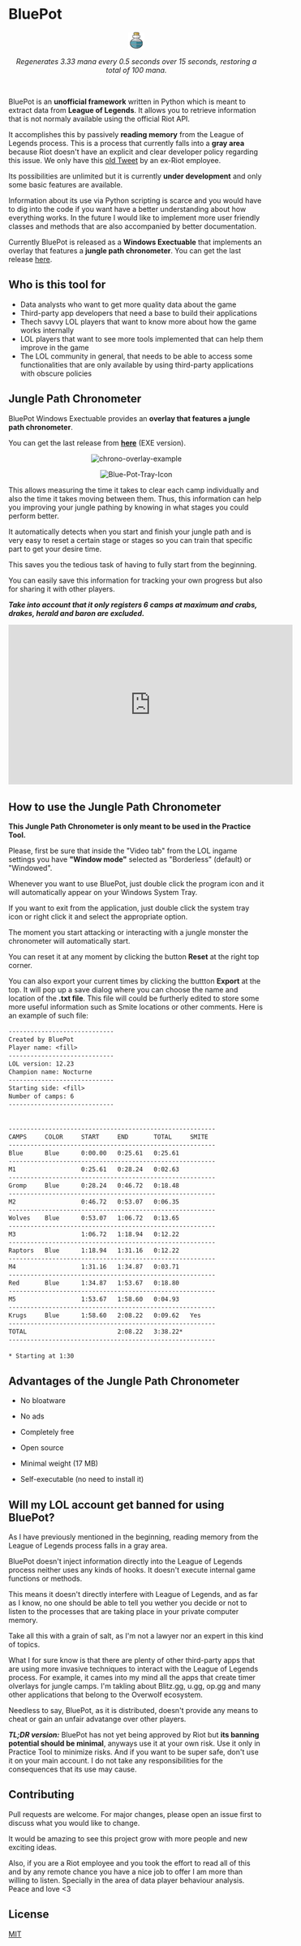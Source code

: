 # BluePot

<p align="center">
<img src="https://raw.githubusercontent.com/j4n7/bluepot/master/src/img/potion.png?raw=true" alt="LOLFF15 Logo" width="32" height="32">
</p>

<p align="center">
<i>Regenerates 3.33 mana every 0.5 seconds over 15 seconds, restoring a total of 100 mana.</i>
</p>
<br>

BluePot is an **unofficial framework** written in Python which is meant to extract data from **League of Legends**. It allows you to retrieve information that is not normaly available using the official Riot API.

It accomplishes this by passively **reading memory** from the League of Legends process. This is a process that currently falls into a **gray area** because Riot doesn't have an explicit and clear developer policy regarding this issue. We only have this [old Tweet](https://twitter.com/gchorba/status/1350180195051794432) by an ex-Riot employee.

Its possibilities are unlimited but it is currently **under development** and only some basic features are available.

Information about its use via Python scripting is scarce and you would have to dig into the code if you want have a better understanding about how everything works. In the future I would like to implement more user friendly classes and methods that are also accompanied by better documentation.

Currently BluePot is released as a **Windows Exectuable** that implements an overlay that features a **jungle path chronometer**. You can get the last release [here](https://github.com/j4n7/bluepot/releases).



## Who is this tool for

- Data analysts who want to get more quality data about the game
- Third-party app developers that need a base to build their applications
- Thech savvy LOL players that want to know more about how the game works internally
- LOL players that want to see more tools implemented that can help them improve in the game
- The LOL community in general, that needs to be able to access some functionalities that are only available by using third-party applications with obscure policies



## Jungle Path Chronometer

BluePot Windows Exectuable provides an **overlay that features a jungle path chronometer**.

You can get the last release from **[here](https://github.com/j4n7/bluepot/releases)** (EXE version).

<p align="center">
<img src="https://i.ibb.co/55pdhWg/chrono-overlay-example.png" alt="chrono-overlay-example" border="0">
</p>

<p align="center">
<img src="https://i.ibb.co/ZzrSs36/Blue-Pot-Tray-Icon.png" alt="Blue-Pot-Tray-Icon" border="0">
</p>

This allows measuring the time it takes to clear each camp individually and also the time it takes moving between them. Thus, this information can help you improving your jungle pathing by knowing in what stages you could perform better.

It automatically detects when you start and finish your jungle path and is very easy to reset a certain stage or stages so you can train that specific part to get your desire time.

This saves you the tedious task of having to fully start from the beginning.

You can easily save this information for tracking your own progress but also for sharing it with other players.

***Take into account that it only registers 6 camps at maximum and crabs, drakes, herald and baron are excluded.***

<p align="center">
<iframe width="560" height="315" src="https://www.youtube.com/embed/7N-pLBgOYVw" title="YouTube video player" frameborder="0" allow="accelerometer; autoplay; clipboard-write; encrypted-media; gyroscope; picture-in-picture" allowfullscreen></iframe>
</p>



## How to use the Jungle Path Chronometer

**This Jungle Path Chronometer is only meant to be used in the Practice Tool.**

Please, first be sure that inside the "Video tab" from the LOL ingame settings you have **"Window mode"** selected as "Borderless" (default) or "Windowed".

Whenever you want to use BluePot, just double click the program icon and it will automatically appear on your Windows System Tray.

If you want to exit from the application, just double click the system tray icon or right click it and select the appropriate option.

The moment you start attacking or interacting with a jungle monster the chronometer will automatically start.

You can reset it at any moment by clicking the button **Reset** at the right top corner.

You can also export your current times by clicking the buttton **Export** at the top. It will pop up a save dialog where you can choose the name and location of the **.txt file**. This file will could be furtherly edited to store some more useful information such as Smite locations or other comments. Here is an example of such file:

```
-----------------------------
Created by BluePot
Player name: <fill>
-----------------------------
LOL version: 12.23
Champion name: Nocturne
-----------------------------
Starting side: <fill>
Number of camps: 6
-----------------------------


---------------------------------------------------------
CAMPS     COLOR     START     END       TOTAL     SMITE  
---------------------------------------------------------
Blue      Blue      0:00.00   0:25.61   0:25.61
---------------------------------------------------------
M1                  0:25.61   0:28.24   0:02.63
---------------------------------------------------------
Gromp     Blue      0:28.24   0:46.72   0:18.48
---------------------------------------------------------
M2                  0:46.72   0:53.07   0:06.35
---------------------------------------------------------
Wolves    Blue      0:53.07   1:06.72   0:13.65
---------------------------------------------------------
M3                  1:06.72   1:18.94   0:12.22
---------------------------------------------------------
Raptors   Blue      1:18.94   1:31.16   0:12.22
---------------------------------------------------------
M4                  1:31.16   1:34.87   0:03.71
---------------------------------------------------------
Red       Blue      1:34.87   1:53.67   0:18.80
---------------------------------------------------------
M5                  1:53.67   1:58.60   0:04.93
---------------------------------------------------------
Krugs     Blue      1:58.60   2:08.22   0:09.62   Yes
---------------------------------------------------------
TOTAL                         2:08.22   3:38.22*
---------------------------------------------------------

* Starting at 1:30
```



## Advantages of the Jungle Path Chronometer

- No bloatware

- No ads

- Completely free

- Open source

- Minimal weight (17 MB)

- Self-executable (no need to install it)



## Will my LOL account get banned for using BluePot?

As I have previously mentioned in the beginning, reading memory from the League of Legends process falls in a gray area.

BluePot doesn't inject information directly into the League of Legends process neither uses any kinds of hooks. It doesn't execute internal game functions or methods. 

This means it doesn't directly interfere with League of Legends, and as far as I know, no one should be able to tell you wether you decide or not to listen to the processes that are taking place in your private computer memory.

Take all this with a grain of salt, as I'm not a lawyer nor an expert in this kind of topics.

What I for sure know is that there are plenty of other third-party apps that are using more invasive techniques to interact with the League of Legends process. For example, it cames into my mind all the apps that create timer olverlays for jungle camps. I'm takling about Blitz.gg, u.gg, op.gg and many other applications that belong to the Overwolf ecosystem.

Needless to say, BluePot, as it is distributed, doesn't provide any means to cheat or gain an unfair advatange over other players.

***TL;DR version:*** BluePot has not yet being approved by Riot but **its banning potential should be minimal**, anyways use it at your own risk. Use it only in Practice Tool to minimize risks. And if you want to be super safe, don't use it on your main account. I do not take any responsibilities for the consequences that its use may cause.



## Contributing

Pull requests are welcome. For major changes, please open an issue first to discuss what you would like to change.

It would be amazing to see this project grow with more people and new exciting ideas.

Also, if you are a Riot employee and you took the effort to read all of this and by any remote chance you have a nice job to offer I am more than willing to listen. Specially in the area of data player behaviour analysis. Peace and love <3



## License

[MIT](https://choosealicense.com/licenses/mit/)